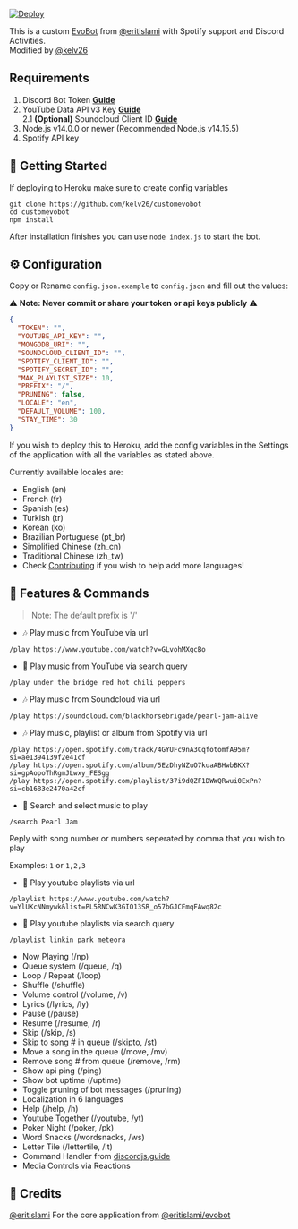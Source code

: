 [![Deploy](https://www.herokucdn.com/deploy/button.svg)](https://heroku.com/deploy?template=https://github.com/kelv26/evobot)

This is a custom [EvoBot](https://github.com/eritislami/evobot) from [@eritislami](https://github.com/eritislami) with Spotify support and Discord Activities. <br>
Modified by [@kelv26](https://github.com/kelv26)

## Requirements

1. Discord Bot Token **[Guide](https://discordjs.guide/preparations/setting-up-a-bot-application.html#creating-your-bot)**
2. YouTube Data API v3 Key **[Guide](https://developers.google.com/youtube/v3/getting-started)**  
2.1 **(Optional)** Soundcloud Client ID **[Guide](https://github.com/zackradisic/node-soundcloud-downloader#client-id)**
3. Node.js v14.0.0 or newer (Recommended Node.js v14.15.5)
4. Spotify API key

## 🚀 Getting Started

If deploying to Heroku make sure to create config variables

```
git clone https://github.com/kelv26/customevobot
cd customevobot
npm install
```

After installation finishes you can use `node index.js` to start the bot.

## ⚙️ Configuration

Copy or Rename `config.json.example` to `config.json` and fill out the values:

⚠️ **Note: Never commit or share your token or api keys publicly** ⚠️

```json
{
  "TOKEN": "",
  "YOUTUBE_API_KEY": "",
  "MONGODB_URI": "",
  "SOUNDCLOUD_CLIENT_ID": "",
  "SPOTIFY_CLIENT_ID": "",
  "SPOTIFY_SECRET_ID": "",
  "MAX_PLAYLIST_SIZE": 10,
  "PREFIX": "/",
  "PRUNING": false,
  "LOCALE": "en",
  "DEFAULT_VOLUME": 100,
  "STAY_TIME": 30
}
```

If you wish to deploy this to Heroku, add the config variables in the Settings of the application with all the variables as stated above.

Currently available locales are:
- English (en)
- French (fr)
- Spanish (es)
- Turkish (tr)
- Korean (ko)
- Brazilian Portuguese (pt_br)
- Simplified Chinese (zh_cn)
- Traditional Chinese (zh_tw)
- Check [Contributing](#-contributing) if you wish to help add more languages!

## 📝 Features & Commands

> Note: The default prefix is '/'

* 🎶 Play music from YouTube via url

`/play https://www.youtube.com/watch?v=GLvohMXgcBo`

* 🔎 Play music from YouTube via search query

`/play under the bridge red hot chili peppers`

* 🎶 Play music from Soundcloud via url

`/play https://soundcloud.com/blackhorsebrigade/pearl-jam-alive`

* 🎶 Play music, playlist or album from Spotify via url

`/play https://open.spotify.com/track/4GYUFc9nA3CqfotomfA95m?si=ae1394139f2e41cf`  
`/play https://open.spotify.com/album/5EzDhyNZuO7kuaABHwbBKX?si=gpAopoThRgmJLwxy_FESgg`  
`/play https://open.spotify.com/playlist/37i9dQZF1DWWQRwui0ExPn?si=cb1683e2470a42cf`  

* 🔎 Search and select music to play

`/search Pearl Jam`

Reply with song number or numbers seperated by comma that you wish to play

Examples: `1` or `1,2,3`

* 📃 Play youtube playlists via url

`/playlist https://www.youtube.com/watch?v=YlUKcNNmywk&list=PL5RNCwK3GIO13SR_o57bGJCEmqFAwq82c`

* 🔎 Play youtube playlists via search query

`/playlist linkin park meteora`
* Now Playing (/np)
* Queue system (/queue, /q)
* Loop / Repeat (/loop)
* Shuffle (/shuffle)
* Volume control (/volume, /v)
* Lyrics (/lyrics, /ly)
* Pause (/pause)
* Resume (/resume, /r)
* Skip (/skip, /s)
* Skip to song # in queue (/skipto, /st)
* Move a song in the queue (/move, /mv)
* Remove song # from queue (/remove, /rm)
* Show api ping (/ping)
* Show bot uptime (/uptime)
* Toggle pruning of bot messages (/pruning)
* Localization in 6 languages
* Help (/help, /h)
* Youtube Together (/youtube, /yt)
* Poker Night (/poker, /pk)
* Word Snacks (/wordsnacks, /ws)
* Letter Tile (/lettertile, /lt)
* Command Handler from [discordjs.guide](https://discordjs.guide/)
* Media Controls via Reactions

## 📝 Credits

[@eritislami](https://github.com/eritislami) For the core application from [@eritislami/evobot](https://github.com/eritislami/evobot)
